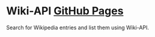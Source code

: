 # Wiki-API [GitHub Pages](http://codepen.io/Yimy/full/jrKWaB/)

Search for Wikipedia entries and list them using Wiki-API.

